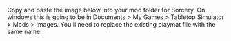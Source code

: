 Copy and paste the image below into your mod folder for Sorcery. On windows this is going to be in Documents > My Games > Tabletop Simulator > Mods > Images. You'll need to replace the existing playmat file with the same name.

